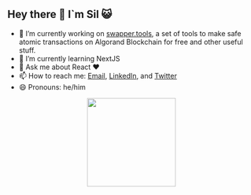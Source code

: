 ## Hey there 👋 I`m Sil 😺

<!--
**Silventino/silventino** is a ✨ _special_ ✨ repository because its `README.md` (this file) appears on your GitHub profile.

Here are some ideas to get you started:

-->

- 🔭 I’m currently working on [swapper.tools](https://swapper.tools/), a set of tools to make safe atomic transactions on Algorand Blockchain for free and other useful stuff.
- 🌱 I’m currently learning NextJS
- 💬 Ask me about React ❤️
- 📫 How to reach me: [Email](mailto:silventino.dev@gmail.com), [LinkedIn](https://linkedin.com/in/silventino/), and [Twitter](https://twitter.com/Silventino)
- 😄 Pronouns: he/him


<div align="center">
  <a href="https://github.com/silventino">
  <img height="180em" src="https://github-readme-stats.vercel.app/api/top-langs/?username=silventino&layout=compact&langs_count=7&theme=dracula"/>
  </a>
</div>
